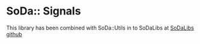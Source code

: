 # SoDa:: Signals

This library has been combined with SoDa::Utils in to SoDaLibs at 
[SoDaLibs github](https://github.com/kb1vc/SoDaLibs.git)

